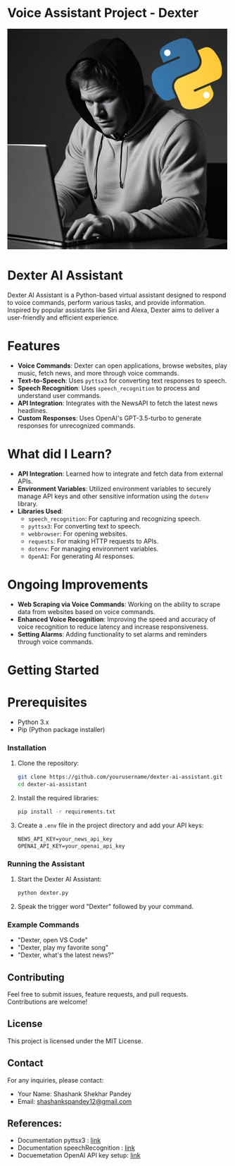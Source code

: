 # Voice Assistant Project - Dexter

![Dexter AI](img//dexterAi.png)


# Dexter AI Assistant

Dexter AI Assistant is a Python-based virtual assistant designed to respond to voice commands, perform various tasks, and provide information. Inspired by popular assistants like Siri and Alexa, Dexter aims to deliver a user-friendly and efficient experience.

# Features

- **Voice Commands**: Dexter can open applications, browse websites, play music, fetch news, and more through voice commands.
- **Text-to-Speech**: Uses `pyttsx3` for converting text responses to speech.
- **Speech Recognition**: Uses `speech_recognition` to process and understand user commands.
- **API Integration**: Integrates with the NewsAPI to fetch the latest news headlines.
- **Custom Responses**: Uses OpenAI's GPT-3.5-turbo to generate responses for unrecognized commands.

# What did I Learn?

- **API Integration**: Learned how to integrate and fetch data from external APIs.
- **Environment Variables**: Utilized environment variables to securely manage API keys and other sensitive information using the `dotenv` library.
- **Libraries Used**:
  - `speech_recognition`: For capturing and recognizing speech.
  - `pyttsx3`: For converting text to speech.
  - `webbrowser`: For opening websites.
  - `requests`: For making HTTP requests to APIs.
  - `dotenv`: For managing environment variables.
  - `OpenAI`: For generating AI responses.

# Ongoing Improvements

- **Web Scraping via Voice Commands**: Working on the ability to scrape data from websites based on voice commands.
- **Enhanced Voice Recognition**: Improving the speed and accuracy of voice recognition to reduce latency and increase responsiveness.
- **Setting Alarms**: Adding functionality to set alarms and reminders through voice commands.

# **Getting Started**

# Prerequisites

- Python 3.x
- Pip (Python package installer)

### Installation

1. Clone the repository:

   ```bash
   git clone https://github.com/yourusername/dexter-ai-assistant.git
   cd dexter-ai-assistant
   ```

2. Install the required libraries:

   ```bash
   pip install -r requirements.txt
   ```

3. Create a `.env` file in the project directory and add your API keys:

   ```plaintext
   NEWS_API_KEY=your_news_api_key
   OPENAI_API_KEY=your_openai_api_key
   ```

### Running the Assistant

1. Start the Dexter AI Assistant:

   ```bash
   python dexter.py
   ```

2. Speak the trigger word "Dexter" followed by your command.

### Example Commands

- "Dexter, open VS Code"
- "Dexter, play my favorite song"
- "Dexter, what's the latest news?"

## Contributing

Feel free to submit issues, feature requests, and pull requests. Contributions are welcome!

## License

This project is licensed under the MIT License.

## Contact

For any inquiries, please contact:

- Your Name: Shashank Shekhar Pandey
- Email: shashankspandey12@gmail.com

 ## **References:**
   - Documentation pyttsx3 : [link](https://pypi.org/project/pyttsx3/)
   - Documentation speechRecognition : [link](https://pypi.org/project/SpeechRecognition/)
   - Docuemetation OpenAI API key setup: [link](https://platform.openai.com/docs/introduction)
          